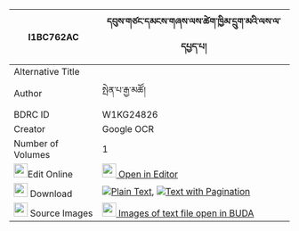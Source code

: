 |I1BC762AC|དབུས་གཙང་དམངས་གཞས་ལས་ཚེག་ཁྱིམ་དྲུག་མའི་ལས་ལ་དཔྱད་པ། 
| --- | --- 
|Alternative Title |
|Author| སྤེན་པ་རྒྱ་མཚོ།
|BDRC ID | W1KG24826
|Creator | Google OCR
|Number of Volumes| 1
|<img width="25" src="https://img.icons8.com/color/25/000000/edit-property.png">Edit Online| [<img width="25" src="https://avatars.githubusercontent.com/u/45091458?s=200&v=4"> Open in Editor](http://editor.openpecha.org/I1BC762AC)
|<img width="25" src="https://img.icons8.com/fluent/48/000000/download-2.png"/>  Download | [![](https://img.icons8.com/color/20/000000/txt.png)Plain Text](https://github.com/Openpecha/I1BC762AC/releases/download/v1/u_tsang_mangshye_la_sa_tsekkhy_plain_I1BC762AC.zip), [![](https://img.icons8.com/color/20/000000/txt.png)Text with Pagination](https://github.com/Openpecha/I1BC762AC/releases/download/v1/u_tsang_mangshye_la_sa_tsekkhy_pages_I1BC762AC.zip)
|<img width="25" src="https://img.icons8.com/plasticine/100/000000/pictures-folder.png"/>  Source Images | [<img width="25" src="https://library.bdrc.io/icons/BUDA-small.svg"> Images of text file open in BUDA](https://library.bdrc.io/show/bdr:W1KG24826)